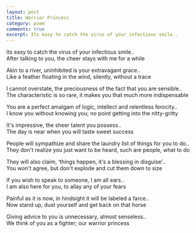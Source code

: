 ```yaml
---
layout: post
title: Warrior Princess
category: poem
comments: true
excerpt: Its easy to catch the virus of your infectious smile..
---
```



Its easy to catch the virus of your infectious smile..   
After talking to you, the cheer stays with me for a while 

Akin to a river, uninhibited is your extravagant grace..   
Like a feather floating in the wind, silently, without a trace

I cannot overstate, the preciousness of the fact that you are sensible..  
The characteristic is so rare, it makes you that much more indispensable

You are a perfect amalgam of logic, intellect and relentless ferocity..   
I know you without knowing you; no point getting into the nitty-gritty

It's impressive, the sheer talent you possess..   
The day is near when you will taste sweet success 

People will sympathize and share the laundry list of things for you to do..   
They don't realize you just want to be heard, such are people, what to do

They will also claim, ‘things happen, it's a blessing in disguise’..   
You won't agree, but don't explode and cut them down to size

If you wish to speak to someone, I am all ears..  
I am also here for you, to allay any of your fears

Painful as it is now, in hindsight it will be labeled a farce..   
Now stand up, dust yourself and get back on that horse

Giving advice to you is unnecessary, almost senseless..  
We think of you as a fighter; our warrior princess